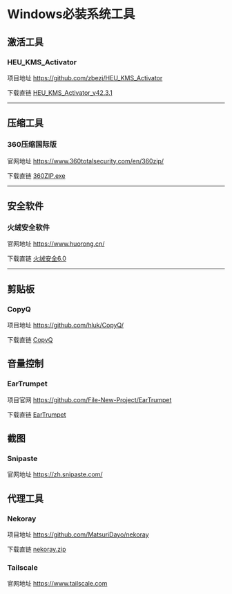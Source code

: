 # Windows必装系统工具

## 激活工具

### HEU_KMS_Activator

项目地址 <https://github.com/zbezj/HEU_KMS_Activator>

下载直链 [HEU_KMS_Activator_v42.3.1][HEU_KMS_Activator_v42.3.1]

---

## 压缩工具

### 360压缩国际版

官网地址 <https://www.360totalsecurity.com/en/360zip/>

下载直链 [360ZIP.exe][360ZIP]

---

## 安全软件

### 火绒安全软件

官网地址 <https://www.huorong.cn/>

下载直链 [火绒安全6.0][火绒安全6.0]

---

## 剪贴板

### CopyQ

项目地址 <https://github.com/hluk/CopyQ/>

下载直链 [CopyQ][CopyQ]

## 音量控制

### EarTrumpet

项目官网 <https://github.com/File-New-Project/EarTrumpet>

下载直链 [EarTrumpet][EarTrumpet]

## 截图

### Snipaste

官网地址 <https://zh.snipaste.com/>

## 代理工具

### Nekoray

项目地址 <https://github.com/MatsuriDayo/nekoray>

下载直链 [nekoray.zip][nekoray-4.0.1]

### Tailscale

官网地址 <https://www.tailscale.com>

## 





[HEU_KMS_Activator_v42.3.1]: https://github.com/zbezj/HEU_KMS_Activator/releases/download/42.3.1/HEU_KMS_Activator_v42.3.1.rar
[360ZIP]: https://www.360totalsecurity.com/en/download-free-360-zip/
[火绒安全6.0]: https://www.huorong.cn/product/downloadHr60.php?pro=hr60
[CopyQ]: https://github.com/hluk/CopyQ/releases/download/v9.1.0/copyq-9.1.0-setup.exe
[EarTrumpet]: https://apps.microsoft.com/detail/9nblggh516xp?
[nekoray-4.0.1]: https://github.com/MatsuriDayo/nekoray/releases/download/4.0.1/nekoray-4.0.1-2024-12-12-windows64.zip